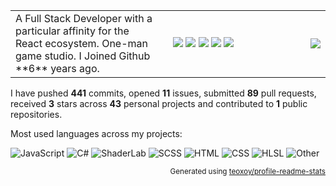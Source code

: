 <table><tr><td vlign="top" align="left" width="350">
   A Full Stack Developer with a particular affinity for the React ecosystem. One-man game studio.
   I Joined Github **6** years ago. 

</td>
<td vlign="top" align="middle" width="200">
<img src="https://forthebadge.com/images/badges/makes-people-smile.svg" />
<img src="https://forthebadge.com/images/badges/contains-cat-gifs.svg" />
<img src="https://forthebadge.com/images/badges/designed-in-ms-paint.svg" />
<img src="https://forthebadge.com/images/badges/made-with-crayons.svg" />
<img src="https://forthebadge.com/images/badges/compatibility-ie-6.svg" />
</td>

<td vlign="top" align="right" width="200"><img src="https://media.giphy.com/media/acj7QJGgBBeUg/source.gif"></td></tr></table>

I have pushed **441** commits, opened **11** issues, submitted **89** pull requests, received **3** stars across **43** personal projects and contributed to **1** public repositories.

Most used languages across my projects:

![JavaScript](https://img.shields.io/static/v1?style=flat-square&label=%E2%A0%80&color=555&labelColor=%23f1e05a&message=JavaScript%EF%B8%B154.4%25)
![C#](https://img.shields.io/static/v1?style=flat-square&label=%E2%A0%80&color=555&labelColor=%23178600&message=C%23%EF%B8%B128.5%25)
![ShaderLab](https://img.shields.io/static/v1?style=flat-square&label=%E2%A0%80&color=555&labelColor=%23ededed&message=ShaderLab%EF%B8%B14.9%25)
![SCSS](https://img.shields.io/static/v1?style=flat-square&label=%E2%A0%80&color=555&labelColor=%23c6538c&message=SCSS%EF%B8%B14.7%25)
![HTML](https://img.shields.io/static/v1?style=flat-square&label=%E2%A0%80&color=555&labelColor=%23e34c26&message=HTML%EF%B8%B12.8%25)
![CSS](https://img.shields.io/static/v1?style=flat-square&label=%E2%A0%80&color=555&labelColor=%23563d7c&message=CSS%EF%B8%B12.3%25)
![HLSL](https://img.shields.io/static/v1?style=flat-square&label=%E2%A0%80&color=555&labelColor=%23ededed&message=HLSL%EF%B8%B10.6%25)
![Other](https://img.shields.io/static/v1?style=flat-square&label=%E2%A0%80&color=555&labelColor=%23ededed&message=Other%EF%B8%B11.4%25)

<p align="right"><sub>Generated using <a href="https://github.com/marketplace/actions/profile-readme-stats">teoxoy/profile-readme-stats</a></sub></p>
